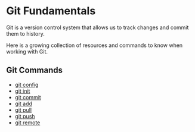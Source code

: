 # Git Fundamentals

Git is a version control system that allows us to track changes and commit them to history.

Here is a growing collection of resources and commands to know when working with Git.

## Git Commands 
- [git config](./commands/Config.md)
- [git init](./commands/Init.md)
- [git commit](./commands/commit.md)
- [git add](./commands/Add.md)
- [git pull](./commands/Pull.md)
- [git push](./commands/Push.md)
- [git remote](./commands/Remote.md)